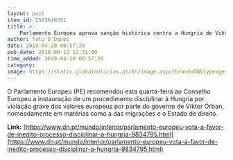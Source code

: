 ```yaml
---
layout: post
item_id: 2565648351
title: >-
    Parlamento Europeu aprova sanção histórica contra a Hungria de Viktor Órban
author: Tatu D'Oquei
date: 2019-04-20 06:57:26
pub_date: 2018-09-12 12:31:00
time_added: 2019-04-20 06:57:26
category: 
image: https://static.globalnoticias.pt/dn/image.aspx?brand=DN&type=generate&guid=4ac09bed-f52f-4a69-a9a5-4d79ca3b36fe&w=800&h=420&watermark=true&t=20180912123100
---
```


O Parlamento Europeu (PE) recomendou esta quarta-feira ao Conselho Europeu a instauração de um procedimento disciplinar à Hungria por violação grave dos valores europeus por parte do governo de Viktor Órban, nomeadamente em matérias como a das migrações e o Estado de direito.

**Link:** [https://www.dn.pt/mundo/interior/parlamento-europeu-vota-a-favor-de-inedito-processo-disciplinar-a-hungria-9834795.html](https://www.dn.pt/mundo/interior/parlamento-europeu-vota-a-favor-de-inedito-processo-disciplinar-a-hungria-9834795.html)


